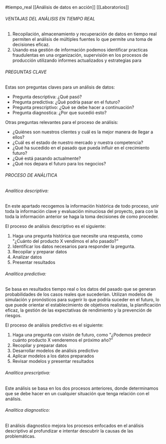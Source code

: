 #tiempo_real
[[Análisis de datos en acción]]
[[Laboratorios]]
###### VENTAJAS DEL ANÁLISIS EN TIEMPO REAL

1. Recopilación, almacenamiento y recuperación de datos en tiempo real permiten el análisis de múltiples fuentes lo que permite una toma de decisiones eficaz.
2. Usando esa gestión de información podemos identificar practicas fraudulentas en una organización, supervisión en los procesos de producción utilizando informes actualizados y estrategias para 

###### PREGUNTAS CLAVE 

Estas son preguntas claves para un análisis de datos:

* Pregunta descriptiva: ¿Qué pasó?
* Pregunta predictiva: ¿Qué podría pasar en el futuro?
* Pregunta prescriptivo: ¿Qué se debe hacer a continuación?
* Pregunta diagnostica: ¿Por que sucedió esto?

Otras preguntas relevantes para el proceso de análisis:

* ¿Quiénes son nuestros clientes y cuál es la mejor manera de llegar a ellos?
* ¿Cuál es el estado de nuestro mercado y nuestra competencia?
* ¿Qué ha sucedido en el pasado que pueda influir en el crecimiento futuro?
* ¿Qué está pasando actualmente?
* ¿Qué nos depara el futuro para los negocios?

###### PROCESO DE ANÁLITICA

###### *Analítica descriptiva:*  
En este apartado recogemos la información histórica de todo proceso, unir toda la información clave y evaluación minuciosa del proyecto, para con la toda la información anterior se haga la toma decisiones de como proceder.

El proceso de análisis descriptivo es el siguiente:

1. Haga una pregunta histórica que necesite una respuesta, como "¿Cuánto del producto X vendimos el año pasado?"
2. Identificar los datos necesarios para responder la pregunta.
3. Recopilar y preparar datos
4. Analizar datos
5. Presentar resultados
###### *Analítica predictiva:* 
Se basa en resultados tiempo real o los datos del pasado que se generan probabilidades de los casos reales que sucederían. Utilizan modelos de simulación y pronósticos para sugerir lo que podría suceder en el futuro, lo que puede orientar el establecimiento de objetivos realistas, la planificación eficaz, la gestión de las expectativas de rendimiento y la prevención de riesgos.

El proceso de análisis predictivo es el siguiente:

1. Haga una pregunta con visión de futuro, como "¿Podemos predecir cuánto producto X venderemos el próximo año?"
2. Recopilar y preparar datos
3. Desarrollar modelos de análisis predictivo
4. Aplicar modelos a los datos preparados
5. Revisar modelos y presentar resultados
###### *Analítica prescriptiva:*
Este análisis se basa en los dos procesos anteriores, donde determinamos que se debe hacer en un cualquier situación que tenga relación con el análisis.
###### *Analítica diagnostico:*  
El análisis diagnostico mejora los procesos enfocados en el análisis descriptivo al profundizar e intentar descubrir la causas de las problemáticas.